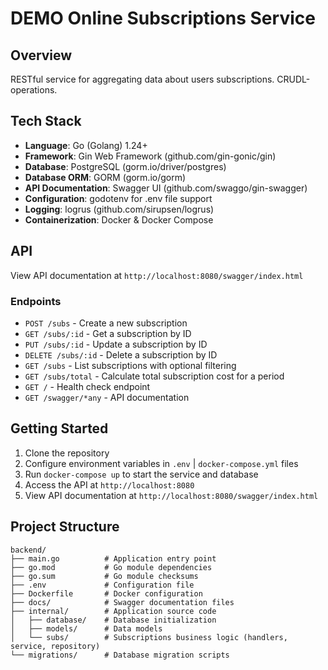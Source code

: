# DEMO Online Subscriptions Service

## Overview

RESTful service for aggregating data about users subscriptions. CRUDL-operations.

## Tech Stack

- **Language**: Go (Golang) 1.24+
- **Framework**: Gin Web Framework (github.com/gin-gonic/gin)
- **Database**: PostgreSQL (gorm.io/driver/postgres)
- **Database ORM**: GORM (gorm.io/gorm)
- **API Documentation**: Swagger UI (github.com/swaggo/gin-swagger)
- **Configuration**: godotenv for .env file support
- **Logging**: logrus (github.com/sirupsen/logrus)
- **Containerization**: Docker & Docker Compose

## API

View API documentation at `http://localhost:8080/swagger/index.html`

### Endpoints

- `POST /subs` - Create a new subscription
- `GET /subs/:id` - Get a subscription by ID
- `PUT /subs/:id` - Update a subscription by ID
- `DELETE /subs/:id` - Delete a subscription by ID
- `GET /subs` - List subscriptions with optional filtering
- `GET /subs/total` - Calculate total subscription cost for a period
- `GET /` - Health check endpoint
- `GET /swagger/*any` - API documentation

## Getting Started

1. Clone the repository
2. Configure environment variables in `.env`  | `docker-compose.yml` files
3. Run `docker-compose up` to start the service and database
4. Access the API at `http://localhost:8080`
5. View API documentation at `http://localhost:8080/swagger/index.html`

## Project Structure

```
backend/
├── main.go          # Application entry point
├── go.mod           # Go module dependencies
├── go.sum           # Go module checksums
├── .env             # Configuration file
├── Dockerfile       # Docker configuration
├── docs/            # Swagger documentation files
├── internal/        # Application source code
│   ├── database/    # Database initialization
│   ├── models/      # Data models
│   └── subs/        # Subscriptions business logic (handlers, service, repository)
└── migrations/      # Database migration scripts
```
